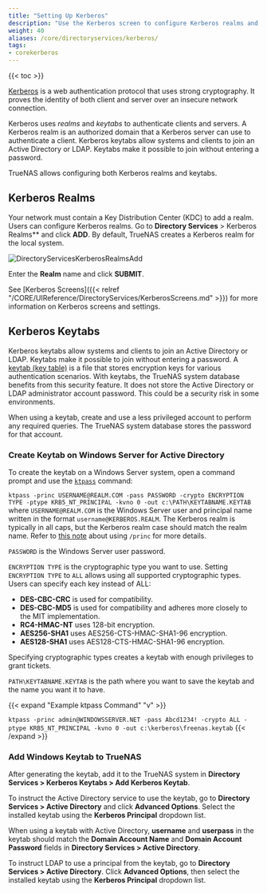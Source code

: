 ```yaml
---
title: "Setting Up Kerberos"
description: "Use the Kerberos screen to configure Kerberos realms and keytabs on your TrueNAS."
weight: 40
aliases: /core/directoryservices/kerberos/
tags:
- corekerberos
---
```


{{< toc >}}

[Kerberos](https://web.mit.edu/kerberos/) is a web authentication protocol that uses strong cryptography. It proves the identity of both client and server over an insecure network connection.

Kerberos uses *realms* and *keytabs* to authenticate clients and servers.
A Kerberos realm is an authorized domain that a Kerberos server can use to authenticate a client.
Kerberos keytabs allow systems and clients to join an Active Directory or LDAP. Keytabs make it possible to join without entering a password.

TrueNAS allows configuring both Kerberos realms and keytabs.

## Kerberos Realms

Your network must contain a Key Distribution Center (KDC) to add a realm. 
Users can configure Kerberos realms. Go to **Directory Services** > Kerberos Realms** and click **ADD**.
By default, TrueNAS creates a Kerberos realm for the local system.

![DirectoryServicesKerberosRealmsAdd](/images/CORE/DirectoryServices/DirectoryServicesKerberosRealmsAdd.png "Directory Services Kerberos Realms Add")

Enter the **Realm** name and click **SUBMIT**.

See [Kerberos Screens]({{< relref "/CORE/UIReference/DirectoryServices/KerberosScreens.md" >}}) for more information on Kerberos screens and settings.

## Kerberos Keytabs

Kerberos keytabs allow systems and clients to join an Active Directory or LDAP. Keytabs make it possible to join without entering a password.
A [keytab (key table)](https://web.mit.edu/kerberos/krb5-devel/doc/basic/keytab_def.html) is a file that stores encryption keys for various authentication scenarios.
With keytabs, the TrueNAS system database benefits from this security feature. It does not store the Active Directory or LDAP administrator account password. This could be a security risk in some environments.

When using a keytab, create and use a less privileged account to perform any required queries. 
The TrueNAS system database stores the password for that account.

### Create Keytab on Windows Server for Active Directory

To create the keytab on a Windows Server system, open a command prompt and use the [`ktpass`](https://techjogging.com/create-keytab-file-for-kerberos-authentication-in-windows.html) command:

`ktpass -princ USERNAME@REALM.COM -pass PASSWORD -crypto ENCRYPTION TYPE -ptype KRB5_NT_PRINCIPAL -kvno 0 -out c:\PATH\KEYTABNAME.KEYTAB` where `USERNAME@REALM.COM` is the Windows Server user and principal name written in the format `username@KERBEROS.REALM`.
The Kerberos realm is typically in all caps, but the Kerberos realm case should match the realm name.
Refer to [this note](https://docs.microsoft.com/en-us/windows-server/administration/windows-commands/ktpass#BKMK_remarks) about using `/princ` for more details.

`PASSWORD` is the Windows Server user password.

`ENCRYPTION TYPE` is the cryptographic type you want to use. Setting `ENCRYPTION TYPE` to `ALL` allows using all supported cryptographic types.
Users can specify each key instead of ALL:
* **DES-CBC-CRC** is used for compatibility.
* **DES-CBC-MD5** is used for compatibility and adheres more closely to the MIT implementation.
* **RC4-HMAC-NT** uses 128-bit encryption.
* **AES256-SHA1** uses AES256-CTS-HMAC-SHA1-96 encryption.
* **AES128-SHA1** uses AES128-CTS-HMAC-SHA1-96 encryption.

Specifying cryptographic types creates a keytab with enough privileges to grant tickets.

`PATH\KEYTABNAME.KEYTAB` is the path where you want to save the keytab and the name you want it to have.

{{< expand "Example ktpass Command" "v" >}}

`ktpass -princ admin@WINDOWSSERVER.NET -pass Abcd1234! -crypto ALL -ptype KRB5_NT_PRINCIPAL -kvno 0 -out c:\kerberos\freenas.keytab`
{{< /expand >}}
### Add Windows Keytab to TrueNAS

After generating the keytab, add it to the TrueNAS system in **Directory Services > Kerberos Keytabs > Add Kerberos Keytab**.

To instruct the Active Directory service to use the keytab, go to **Directory Services > Active Directory** and click **Advanced Options**. Select the installed keytab using the **Kerberos Principal** dropdown list.

When using a keytab with Active Directory, **username** and **userpass** in the keytab should match the **Domain Account Name** and **Domain Account Password** fields in **Directory Services > Active Directory**.

To instruct LDAP to use a principal from the keytab,  go to **Directory Services > Active Directory**. Click **Advanced Options**, then select the installed keytab using the **Kerberos Principal** dropdown list.  
